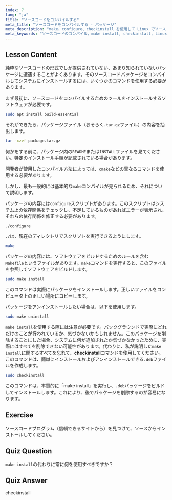 ```yaml
---
index: 7
lang: "ja"
title: "ソースコードをコンパイルする"
meta_title: "ソースコードをコンパイルする - パッケージ"
meta_description: "make、configure、checkinstall を使用して Linux でソースコードをコンパイルする方法を学びます。初心者および中級者向けのビルドプロセスを理解します。"
meta_keywords: "ソースコードのコンパイル，make install, checkinstall, Linux コンパイル，build-essential, Linux チュートリアル，初心者向けガイド"
---
```


## Lesson Content

純粋なソースコードの形式でしか提供されていない、あまり知られていないパッケージに遭遇することがよくあります。そのソースコードパッケージをコンパイルしてシステムにインストールするには、いくつかのコマンドを使用する必要があります。

まず最初に、ソースコードをコンパイルするためのツールをインストールするソフトウェアが必要です。

```bash
sudo apt install build-essential
```

それができたら、パッケージファイル（おそらく`.tar.gz`ファイル）の内容を抽出します。

```bash
tar -xzvf package.tar.gz
```

何かをする前に、パッケージ内の`README`または`INSTALL`ファイルを見てください。特定のインストール手順が記載されている場合があります。

開発者が使用したコンパイル方法によっては、`cmake`などの異なるコマンドを使用する必要があります。

しかし、最も一般的には基本的な`make`コンパイルが見られるため、それについて説明します。

パッケージの内容には`configure`スクリプトがあります。このスクリプトはシステム上の依存関係をチェックし、不足しているものがあればエラーが表示され、それらの依存関係を修正する必要があります。

```bash
./configure
```

`./`は、現在のディレクトリでスクリプトを実行できるようにします。

```bash
make
```

パッケージの内容には、ソフトウェアをビルドするためのルールを含む`Makefile`というファイルがあります。`make`コマンドを実行すると、このファイルを参照してソフトウェアをビルドします。

```bash
sudo make install
```

このコマンドは実際にパッケージをインストールします。正しいファイルをコンピュータ上の正しい場所にコピーします。

パッケージをアンインストールしたい場合は、以下を使用します。

```bash
sudo make uninstall
```

`make install`を使用する際には注意が必要です。バックグラウンドで実際にどれだけのことが行われているか、気づかないかもしれません。このパッケージを削除することにした場合、システムに何が追加されたか気づかなかったために、実際にはすべてを削除できない可能性があります。代わりに、私が説明した`make install`に関するすべてを忘れて、**checkinstall**コマンドを使用してください。このコマンドは、簡単にインストールおよびアンインストールできる`.deb`ファイルを作成します。

```bash
sudo checkinstall
```

このコマンドは、本質的に「make install」を実行し、`.deb`パッケージをビルドしてインストールします。これにより、後でパッケージを削除するのが容易になります。

## Exercise

ソースコードプログラム（信頼できるサイトから）を見つけて、ソースからインストールしてください。

## Quiz Question

`make install`の代わりに常に何を使用すべきですか？

## Quiz Answer

checkinstall
